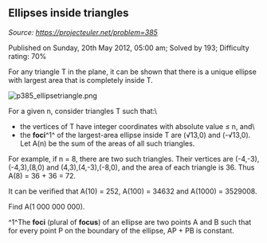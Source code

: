 Ellipses inside triangles
-------------------------

*Source: https://projecteuler.net/problem=385*

Published on Sunday, 20th May 2012, 05:00 am; Solved by 193; Difficulty
rating: 70%

For any triangle T in the plane, it can be shown that there is a unique
ellipse with largest area that is completely inside T.

![p385\_ellipsetriangle.png](project/images/p385_ellipsetriangle.png)

For a given n, consider triangles T such that:\
 - the vertices of T have integer coordinates with absolute value ≤ n,
and\
 - the **foci**^1^ of the largest-area ellipse inside T are (√13,0) and
(-√13,0).\
 Let A(n) be the sum of the areas of all such triangles.

For example, if n = 8, there are two such triangles. Their vertices are
(-4,-3),(-4,3),(8,0) and (4,3),(4,-3),(-8,0), and the area of each
triangle is 36. Thus A(8) = 36 + 36 = 72.

It can be verified that A(10) = 252, A(100) = 34632 and A(1000) =
3529008.

Find A(1 000 000 000).

^1^The **foci** (plural of **focus**) of an ellipse are two points A and
B such that for every point P on the boundary of the ellipse, AP + PB is
constant.
